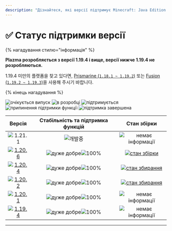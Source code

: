 ```yaml
---
description: "Дізнайтеся, які версії підтримує Minecraft: Java Edition в Plazma."
---
```


# ✅ Статус підтримки версії

{% нагадування стилю="інформація" %}

**Plazma розробляється з версії 1.19.4 і вище, версії нижче 1.19.4 не розробляються.**

1.19.4 미만의 플랫폼을 찾고 있다면, [Prismarine (`1.18.1 ~ 1.19.2`)](https://github.com/PrismarineTeam/Prismarine) 또는 [Fusion (`1.19.2 ~ 1.19.3`)](https://github.com/RuinedTechnologyUnify/Fusion)을 사용해 주시기 바랍니다.

{% кінець нагадування %}

[wtr]: <https://badge.plazmamc.org/0/Чекає на реліз>
[idv]: <https://badge.plazmamc.org/1/в розробці>
[atv]: https://badge.plazmamc.org/2/підтримується
[fse]: <https://badge.plazmamc.org/6/припинення підтримки функції>
[eol]: <https://badge.plazmamc.org/4/підтримка завершена>
[ukn]: https://badge.plazmamc.org/0/немає%20інформації
[vgd]: https://badge.plazmamc.org/1/дуже%20добре
[mid]: https://badge.plazmamc.org/6/звичайний
[100]: https://badge.plazmamc.org/percent/100

![очікується випуск][wtr] ![в розробці][idv] ![підтримується][atv] ![припинення підтримки функції][fse] ![підтримка завершена][eol]

|                                       Версія                                      | Стабільність    та    підтримка функцій |                                               Стан збірки                                              |
| :-------------------------------------------------------------------------------: | :-------------------------------------: | :----------------------------------------------------------------------------------------------------: |
|                    ![1.21.1](https://badge.plazmamc.org/0/1.21)                   |               ![개발중][idv]               |                                        ![немає інформації][ukn]                                        |
| [![1.20.6](https://badge.plazmamc.org/2/1.20.6)](https://git.plazmamc.org/1.20.6) |      ![дуже добре][vgd]![100%][100]     |  [![стан збірки](https://build.plazmamc.org/1.20.6)](https://build.plazmamc.org/1.20.6?redirect=true)  |
| [![1.20.4](https://badge.plazmamc.org/6/1.20.4)](https://git.plazmamc.org/1.20.4) |      ![дуже добре][vgd]![100%][100]     | [![стан збирання](https://build.plazmamc.org/1.20.4)](https://build.plazmamc.org/1.20.4?redirect=true) |
| [![1.20.2](https://badge.plazmamc.org/4/1.20.2)](https://git.plazmamc.org/1.20.2) |      ![дуже добре][vgd]![100%][100]     | [![стан збирання](https://build.plazmamc.org/1.20.2)](https://build.plazmamc.org/1.20.2?redirect=true) |
| [![1.20.1](https://badge.plazmamc.org/4/1.20.1)](https://git.plazmamc.org/1.20.1) |      ![дуже добре][vgd]![100%][100]     |                                        ![немає інформації][ukn]                                        |
| [![1.19.4](https://badge.plazmamc.org/4/1.19.4)](https://git.plazmamc.org/1.19.4) |      ![дуже добре][vgd]![100%][100]     |                                        ![немає інформації][ukn]                                        |

***
